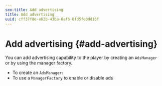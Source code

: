 ```yaml
---
seo-title: Add advertising
title: Add advertising
uuid: cff37f8e-e62b-43ba-8af6-8fd5fe0dd16f
---
```


# Add advertising {#add-advertising}

You can add advertising capability to the player by creating an `AdsManager` or by using the manager factory.

* To create an `AdsManager`:
* To use a `ManagerFactory` to enable or disable ads